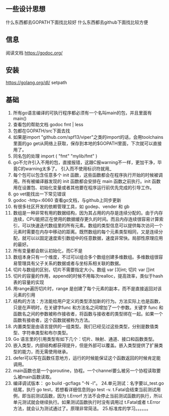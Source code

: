 ## 一些设计思想 ##
什么东西都去GOPATH下面找比较好
什么东西都去github下面找比较方便

## 信息 ##
阅读文档
https://godoc.org/

## 安装 ##
https://golang.org/dl/
setpath

## 基础 ##
1. 所有go语言编译的可执行程序都必须有一个名叫main的包，并且里面有main()
2. 查看包的帮助文档
godoc fmt | less
3. 包都在GOPATH/src下面去找
4. 如果是import "github.com/spf13/viper"之类的import的话，会用toolchains里面的go get从网络上获取，保存到本地的$GOPATH里面，下次就可以直接用了。
5. 同名包的处理
import (
    "fmt"
    "mylib/fmt"
)
6. go不允许引入不用的包，直接报错，这跟C报warning不一样，更加干净，毕竟C的warning太多了。
引入而不使用标识符就用_
7. 每个包可以包含任意多个 init 函数，这些函数都会在程序执行开始的时候被调用。所有被编译器发现的 init 函数都会安排在 main 函数之前执行。init 函数用在设置包、初始化变量或者其他要在程序运行前优先完成的引导工作。
8. go vet能找出一下常见错误
9. godoc -http=:6060 查看go文档，与github上同步更新
10. 有很多社区开发的依赖管理工具，如 godep、vender 和 gb
11. 数组是一种非常有用的数据结构，因为其占用的内存是连续分配的。由于内存连续，CPU能把正在使用的数据缓存更久的时间。而且内存连续很容易计算索引，可以快速迭代数组里的所有元素。数组的类型信息可以提供每次访问一个元素时需要在内存中移动的距离。既然数组的每个元素类型相同，又是连续分配，就可以以固定速度索引数组中的任意数据，速度非常快。局部性原理应用的最好。
12. 所有变量都会默认初始化，而C不是
13. 数组本身只有一个维度，不过可以组合多个数组创建多维数组。多维数组很容易管理具有父子关系的数据或者与坐标系相关联的数据。
14. 切片与数组的区别，切片不需要指定大小。数组 var [3]int;   切片 var []int
15. 切片的容量的作用，append的时候不用每次realloc，提高效率，类似于hash表的容量的实现
16. 用range遍历切片时，range 是创建了每个元素的副本，而不是直接返回对该元素的引用
17. 结构的方法：方法能给用户定义的类型添加新的行为。方法实际上也是函数，只是在声明时，在关键字func 和方法名之间增加了一个参数。关键字 func 和函数名之间的参数被称作接收者，将函数与接收者的类型绑在一起。如果一个函数有接收者，这个函数就被称为方法。
18. 内置类型是由语言提供的一组类型。我们已经见过这些类型，分别是数值类型、字符串类型和布尔类型。
19. Go 语言里的引用类型有如下几个：切片、映射、通道、接口和函数类型。
20. 嵌入类型，内部结构都获得提升，但是外部可以覆盖。嵌入类型提供了扩展类型的能力，而无需使用继承。
21. defer可以写在函数任意地方，运行的时候能保证这个函数返回的时候肯定能调用。
22. main函数也是一个goroutine，协程。一个channel要么被另一个协程读取要么被main函数读取。
23. 编译调试版本： go build -gcflags "-N -l"。
24.单元测试：名字要以_test.go结尾，执行 go test，若想看详细信息则go test -v. t.Fatal会结束当前测试用例，即当前测试函数，因为 t.Errorf 方法不会停止当前测试函数的执行，所以单元测试就会继续执行。如果测试函数执行时没有调用过 t.Fatal或者 t.Error 方法，就会认为测试通过了。原理非常简洁。
25.标准库的学习。。。。。。
